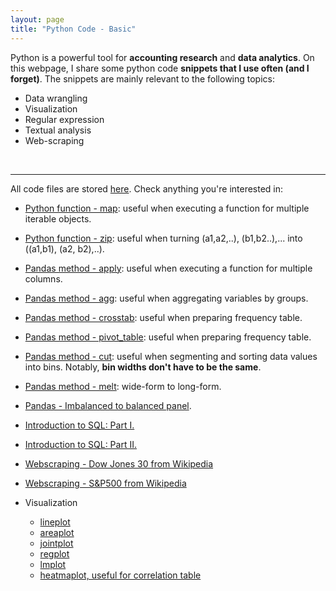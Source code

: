 ```yaml
---
layout: page
title: "Python Code - Basic"
---
```


Python is a powerful tool for **accounting research** and **data analytics**. 
On this webpage, I share some python code **snippets that I use often (and I forget)**. The snippets are mainly relevant to the following topics: 
* Data wrangling
* Visualization
* Regular expression
* Textual analysis
* Web-scraping
<br/>


---
All code files are stored <a href="https://github.com/jaeyoonyu/jaeyoonyu.github.io/blob/main/_code" target="_blank">here</a>. Check anything you're interested in:
* [Python function - map](https://nbviewer.org/github/jaeyoonyu/jaeyoonyu.github.io/blob/main/_code/function-map.ipynb): useful when executing a function for multiple iterable objects.<br/>
* [Python function - zip](https://nbviewer.org/github/jaeyoonyu/jaeyoonyu.github.io/blob/main/_code/function-zip.ipynb): useful when turning (a1,a2,..), (b1,b2..),... into ((a1,b1), (a2, b2),..). <br/>
* [Pandas method - apply](https://nbviewer.org/github/jaeyoonyu/jaeyoonyu.github.io/blob/main/_code/pandas-method-apply.ipynb): useful when executing a function for multiple columns. <br/>
* [Pandas method - agg](https://nbviewer.org/github/jaeyoonyu/jaeyoonyu.github.io/blob/main/_code/pandas-method-agg.ipynb): useful when aggregating variables by groups. <br/>
* [Pandas method - crosstab](https://nbviewer.org/github/jaeyoonyu/jaeyoonyu.github.io/blob/main/_code/pandas-method-crosstab.ipynb): useful when preparing frequency table. <br/>
* [Pandas method - pivot_table](https://nbviewer.org/github/jaeyoonyu/jaeyoonyu.github.io/blob/main/_code/pandas-method-pivot_table.ipynb): useful when preparing frequency table. <br/>
* [Pandas method - cut](https://nbviewer.org/github/jaeyoonyu/jaeyoonyu.github.io/blob/main/_code/pandas-method-cut.ipynb): useful when segmenting and sorting data values into bins. Notably, **bin widths don't have to be the same**. <br/>
* [Pandas method - melt](https://nbviewer.org/github/jaeyoonyu/jaeyoonyu.github.io/blob/main/_code/pandas-method-melt.ipynb): wide-form to long-form. <br/>
* [Pandas - Imbalanced to balanced panel](https://nbviewer.org/github/jaeyoonyu/jaeyoonyu.github.io/blob/main/_code/imbalanced-to-balanced-df.ipynb).<br/>

* [Introduction to SQL: Part I.](https://nbviewer.org/github/jaeyoonyu/jaeyoonyu.github.io/blob/main/_code/intro-to-sql-part1.ipynb)<br/>
* [Introduction to SQL: Part II.](https://nbviewer.org/github/jaeyoonyu/jaeyoonyu.github.io/blob/main/_code/intro-to-sql-part2.ipynb)<br/>
* [Webscraping - Dow Jones 30 from Wikipedia](https://nbviewer.org/github/jaeyoonyu/jaeyoonyu.github.io/blob/main/_code/DJ30.ipynb)<br/>
* [Webscraping - S&P500 from Wikipedia](https://raw.githack.com/jaeyoonyu/jaeyoonyu.github.io/main/_code/SP500.html)<br/>
* Visualization
    * [lineplot](https://nbviewer.org/github/jaeyoonyu/jaeyoonyu.github.io/blob/main/_code/visual-lineplot.ipynb)
    * [areaplot](https://nbviewer.org/github/jaeyoonyu/jaeyoonyu.github.io/blob/main/_code/visual-areaplot.ipynb)
    * [jointplot](https://nbviewer.org/github/jaeyoonyu/jaeyoonyu.github.io/blob/main/_code/visual-jointplot.ipynb)
    * [regplot](https://nbviewer.org/github/jaeyoonyu/jaeyoonyu.github.io/blob/main/_code/visual-regplot.ipynb)
    * [lmplot](https://nbviewer.org/github/jaeyoonyu/jaeyoonyu.github.io/blob/main/_code/visual-lmplot.ipynb)
    * [heatmaplot, useful for correlation table](https://nbviewer.org/github/jaeyoonyu/jaeyoonyu.github.io/blob/main/_code/visual-heatmap.ipynb)

